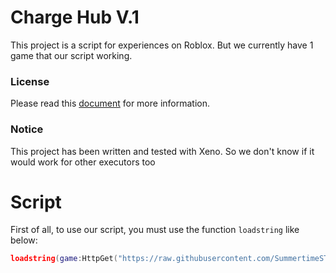 # Charge Hub V.1

This project is a script for experiences on Roblox. But we currently have 1 game that our script working.

### License
Please read this [document](https://github.com/SummertimeST/ChargeHub/blob/main/LICENSE) for more information.

### Notice
This project has been written and tested with Xeno. So we don't know if it would work for other executors too

# Script

First of all, to use our script, you must use the function `loadstring` like below:
```lua
loadstring(game:HttpGet("https://raw.githubusercontent.com/SummertimeST/ChargeHub/refs/heads/main/Charge Hub.lua"))()
```
